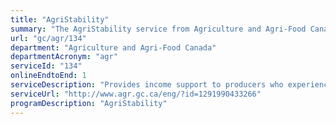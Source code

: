 ```yaml
---
title: "AgriStability"
summary: "The AgriStability service from Agriculture and Agri-Food Canada is available end-to-end online, according to the GC Service Inventory."
url: "gc/agr/134"
department: "Agriculture and Agri-Food Canada"
departmentAcronym: "agr"
serviceId: "134"
onlineEndtoEnd: 1
serviceDescription: "Provides income support to producers who experience a large margin decline."
serviceUrl: "http://www.agr.gc.ca/eng/?id=1291990433266"
programDescription: "AgriStability"
---
```

